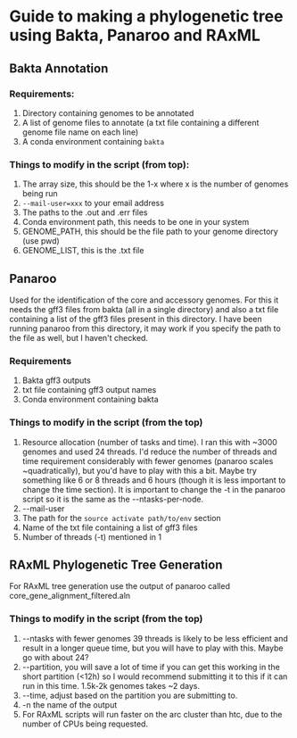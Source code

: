 # Guide to making a phylogenetic tree using Bakta, Panaroo and RAxML


## Bakta Annotation
### Requirements:
1. Directory containing genomes to be annotated
2. A list of genome files to annotate (a txt file containing a different genome file name on each line)
3. A conda environment containing `bakta`

### Things to modify in the script (from top):
1. The array size, this should be the 1-x where x is the number of genomes being run
2. `--mail-user=xxx` to your email address
3. The paths to the .out and .err files
4. Conda environment path, this needs to be one in your system
5. GENOME_PATH, this should be the file path to your genome directory (use pwd)
6. GENOME_LIST, this is the .txt file

## Panaroo 
Used for the identification of the core and accessory genomes. For this it needs the gff3 files from bakta (all in a single directory) and also a txt file containing a list of the gff3 files present in this directory. I have been running panaroo from this directory, it may work if you specify the path to the file as well, but I haven't checked.

### Requirements
1. Bakta gff3 outputs
2. txt file containing gff3 output names
3. Conda environment containing bakta

### Things to modify in the script (from the top)
1. Resource allocation (number of tasks and time). I ran this with ~3000 genomes and used 24 threads. I'd reduce the number of threads and time requirement considerably with fewer genomes (panaroo scales ~quadratically), but you'd have to play with this a bit. Maybe try something like 6 or 8 threads and 6 hours (though it is less important to change the time section). It is important to change the -t in the panaroo script so it is the same as the --ntasks-per-node.
2. --mail-user
3. The path for the `source activate path/to/env` section
4. Name of the txt file containing a list of gff3 files 
5. Number of threads (-t) mentioned in 1


## RAxML Phylogenetic Tree Generation
For RAxML tree generation use the output of panaroo called core_gene_alignment_filtered.aln

### Things to modify in the script (from the top)
1. --ntasks with fewer genomes 39 threads is likely to be less efficient and result in a longer queue time, but you will have to play with this. Maybe go with about 24?
2. --partition, you will save a lot of time if you can get this working in the short partition (<12h) so I would recommend submitting it to this if it can run in this time. 1.5k-2k genomes takes ~2 days.
3. --time, adjust based on the partition you are submitting to.
4. -n the name of the output
5. For RAxML scripts will run faster on the arc cluster than htc, due to the number of CPUs being requested.
